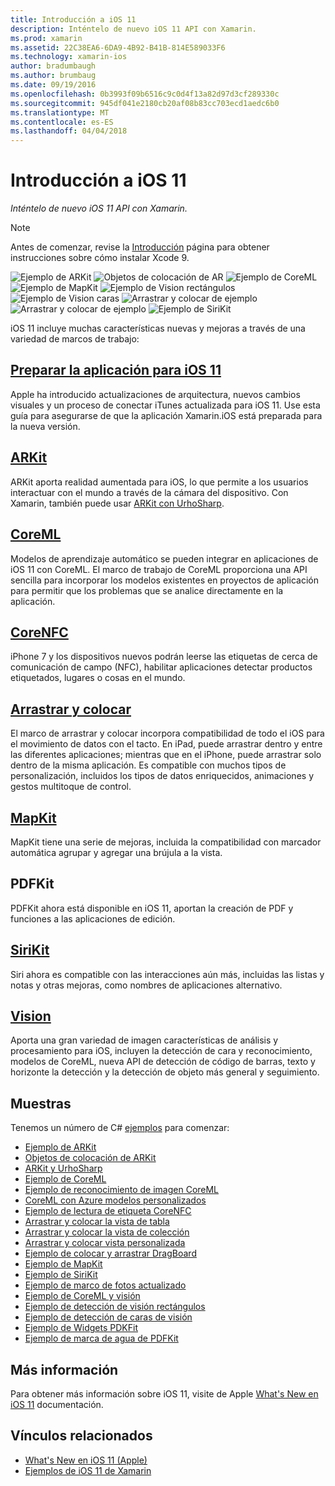 ```yaml
---
title: Introducción a iOS 11
description: Inténtelo de nuevo iOS 11 API con Xamarin.
ms.prod: xamarin
ms.assetid: 22C38EA6-6DA9-4B92-B41B-814E589033F6
ms.technology: xamarin-ios
author: bradumbaugh
ms.author: brumbaug
ms.date: 09/19/2016
ms.openlocfilehash: 0b3993f09b6516c9c0d4f13a82d97d3cf289330c
ms.sourcegitcommit: 945df041e2180cb20af08b83cc703ecd1aedc6b0
ms.translationtype: MT
ms.contentlocale: es-ES
ms.lasthandoff: 04/04/2018
---
```

# <a name="introduction-to-ios-11"></a>Introducción a iOS 11

_Inténtelo de nuevo iOS 11 API con Xamarin._

> [!NOTE]
> Antes de comenzar, revise la [Introducción](get-started.md) página para obtener instrucciones sobre cómo instalar Xcode 9.

![Ejemplo de ARKit](images/arkit.png) ![Objetos de colocación de AR](images/arkit2.png) ![Ejemplo de CoreML](images/coreml.png) ![Ejemplo de MapKit](images/mapkit.png) ![Ejemplo de Vision rectángulos](images/vision1.png) ![Ejemplo de Vision caras](images/vision2.png) ![Arrastrar y colocar de ejemplo](images/drag-drop.png) ![Arrastrar y colocar de ejemplo](images/drag-drop2.png) ![Ejemplo de SiriKit](images/sirikit.png)

iOS 11 incluye muchas características nuevas y mejoras a través de una variedad de marcos de trabajo:

## <a name="preparing-your-app-for-ios-11updating-your-appindexmd"></a>[Preparar la aplicación para iOS 11](updating-your-app/index.md)

Apple ha introducido actualizaciones de arquitectura, nuevos cambios visuales y un proceso de conectar iTunes actualizada para iOS 11. Use esta guía para asegurarse de que la aplicación Xamarin.iOS está preparada para la nueva versión.

## <a name="arkitarkitindexmd"></a>[ARKit](arkit/index.md)

ARKit aporta realidad aumentada para iOS, lo que permite a los usuarios interactuar con el mundo a través de la cámara del dispositivo.
Con Xamarin, también puede usar [ARKit con UrhoSharp](arkit/urhosharp.md).

## <a name="coremlcoremlmd"></a>[CoreML](coreml.md)

Modelos de aprendizaje automático se pueden integrar en aplicaciones de iOS 11 con CoreML. El marco de trabajo de CoreML proporciona una API sencilla para incorporar los modelos existentes en proyectos de aplicación para permitir que los problemas que se analice directamente en la aplicación.

## <a name="corenfccorenfcmd"></a>[CoreNFC](corenfc.md)

iPhone 7 y los dispositivos nuevos podrán leerse las etiquetas de cerca de comunicación de campo (NFC), habilitar aplicaciones detectar productos etiquetados, lugares o cosas en el mundo.

## <a name="drag-and-dropdrag-and-dropmd"></a>[Arrastrar y colocar](drag-and-drop.md)

El marco de arrastrar y colocar incorpora compatibilidad de todo el iOS para el movimiento de datos con el tacto. En iPad, puede arrastrar dentro y entre las diferentes aplicaciones; mientras que en el iPhone, puede arrastrar solo dentro de la misma aplicación. Es compatible con muchos tipos de personalización, incluidos los tipos de datos enriquecidos, animaciones y gestos multitoque de control.

## <a name="mapkitmapkitmd"></a>[MapKit](mapkit.md)

MapKit tiene una serie de mejoras, incluida la compatibilidad con marcador automática agrupar y agregar una brújula a la vista.

## <a name="pdfkit"></a>PDFKit

PDFKit ahora está disponible en iOS 11, aportan la creación de PDF y funciones a las aplicaciones de edición.

## <a name="sirikitsirikitmd"></a>[SiriKit](sirikit.md)

Siri ahora es compatible con las interacciones aún más, incluidas las listas y notas y otras mejoras, como nombres de aplicaciones alternativo.

## <a name="visionvisionmd"></a>[Vision](vision.md)

Aporta una gran variedad de imagen características de análisis y procesamiento para iOS, incluyen la detección de cara y reconocimiento, modelos de CoreML, nueva API de detección de código de barras, texto y horizonte la detección y la detección de objeto más general y seguimiento.

## <a name="samples"></a>Muestras

Tenemos un número de C# [ejemplos](https://developer.xamarin.com/samples/ios/iOS11/) para comenzar:

* [Ejemplo de ARKit](https://developer.xamarin.com/samples/monotouch/ios11/ARKitSample/)
* [Objetos de colocación de ARKit](https://developer.xamarin.com/samples/monotouch/ios11/ARKitPlacingObjects/)
* [ARKit y UrhoSharp](arkit/urhosharp.md)
* [Ejemplo de CoreML](https://developer.xamarin.com/samples/monotouch/ios11/CoreML)
* [Ejemplo de reconocimiento de imagen CoreML](https://developer.xamarin.com/samples/monotouch/ios11/CoreMLImageRecognition)
* [CoreML con Azure modelos personalizados](https://developer.xamarin.com/samples/monotouch/ios11/CoreMLAzureModel)
* [Ejemplo de lectura de etiqueta CoreNFC](https://developer.xamarin.com/samples/monotouch/ios11/NFCTagReader/)
* [Arrastrar y colocar la vista de tabla](https://developer.xamarin.com/samples/monotouch/ios11/DragAndDropTableView)
* [Arrastrar y colocar la vista de colección](https://developer.xamarin.com/samples/monotouch/ios11/DragAndDropCollectionView)
* [Arrastrar y colocar vista personalizada](https://developer.xamarin.com/samples/monotouch/ios11/DragAndDropCustomView)
* [Ejemplo de colocar y arrastrar DragBoard](https://developer.xamarin.com/samples/monotouch/ios11/DragAndDropDragBoard)
* [Ejemplo de MapKit](https://developer.xamarin.com/samples/monotouch/ios11/MapKitSample)
* [Ejemplo de SiriKit](https://developer.xamarin.com/samples/monotouch/ios11/SiriKitSample/)
* [Ejemplo de marco de fotos actualizado](https://developer.xamarin.com/samples/monotouch/ios11/SamplePhotoApp/)
* [Ejemplo de CoreML y visión](https://developer.xamarin.com/samples/monotouch/ios11/CoreMLVision)
* [Ejemplo de detección de visión rectángulos](https://developer.xamarin.com/samples/monotouch/ios11/VisionRects)
* [Ejemplo de detección de caras de visión](https://developer.xamarin.com/samples/monotouch/ios11/VisionFaces)
* [Ejemplo de Widgets PDKFit](https://developer.xamarin.com/samples/monotouch/ios11/PDFAnnotationWidgetsAdvanced)
* [Ejemplo de marca de agua de PDFKit](https://developer.xamarin.com/samples/monotouch/ios11/PDFDocumentWatermark)

## <a name="more-information"></a>Más información

Para obtener más información sobre iOS 11, visite de Apple [What's New en iOS 11](https://developer.apple.com/ios/) documentación.


## <a name="related-links"></a>Vínculos relacionados

- [What's New en iOS 11 (Apple)](https://developer.apple.com/ios/)
- [Ejemplos de iOS 11 de Xamarin](https://developer.xamarin.com/samples/ios/iOS11/)
